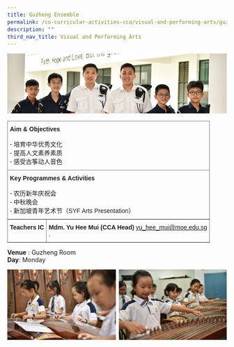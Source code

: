 ```yaml
---
title: Guzheng Ensemble
permalink: /co-curricular-activities-cca/visual-and-performing-arts/guzheng-ensemble/
description: ""
third_nav_title: Visual and Performing Arts
---
```

![](/images/Website%20Banners%20Subpage/948x260%20masterhead%20-%20Co%20Curricular%20Activities4.jpg)
<style type="text/css">
.tg  {border-collapse:collapse;border-spacing:0;}
.tg td{border-color:black;border-style:solid;border-width:1px;font-family:Arial, sans-serif;font-size:14px;
  overflow:hidden;padding:10px 5px;word-break:normal;}
.tg th{border-color:black;border-style:solid;border-width:1px;font-family:Arial, sans-serif;font-size:14px;
  font-weight:normal;overflow:hidden;padding:10px 5px;word-break:normal;}
.tg .tg-0pky{border-color:inherit;text-align:left;vertical-align:top}
</style>
<table class="tg">
<thead>
  <tr>
    <th class="tg-0pky" colspan="2"><span style="font-weight:bold">Aim &amp; Objectives</span><br><br>- 培育中华优秀文化<br>- 提高人文素养素质<br>- 感受古筝动人音色</th>
  </tr>
</thead>
<tbody>
  <tr>
    <td class="tg-0pky" colspan="2"><span style="font-weight:bold;font-style:normal">Key Programmes &amp; Activities</span><br><br>- 农历新年庆祝会<br>- 中秋晚会<br>- 新加坡青年艺术节（SYF Arts Presentation）<br></td>
  </tr>
  <tr>
    <td class="tg-0pky"><span style="font-weight:bold">Teachers IC</span></td>
    <td class="tg-0pky"><span style="font-weight:700;font-style:normal">Mdm. Yu Hee Mui (CCA Head) </span><a href="mailto:yu_hee_mui@moe.edu.sg" target="_blank" rel="noopener noreferrer">yu_hee_mui@moe.edu.sg</a><br><span style="font-weight:400;font-style:normal">.</span></td>
  </tr>
</tbody>
</table>

**Venue** : Guzheng Room
<br>
**Day**: Monday
 
![](/images/guzheng.png)